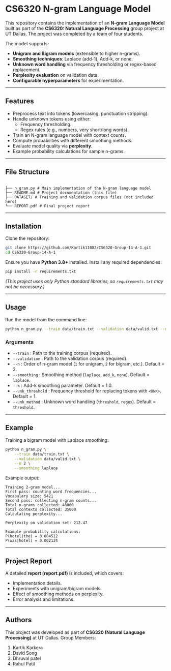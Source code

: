 # CS6320 N-gram Language Model

This repository contains the implementation of an **N-gram Language Model** built as part of the **CS6320: Natural Language Processing** group project at UT Dallas. The project was completed by a team of four students.

The model supports:

- **Unigram and Bigram models** (extensible to higher n-grams).
- **Smoothing techniques**: Laplace (add-1), Add-k, or none.
- **Unknown word handling** via frequency thresholding or regex-based replacement.
- **Perplexity evaluation** on validation data.
- **Configurable hyperparameters** for experimentation.

---

## Features

- Preprocess text into tokens (lowercasing, punctuation stripping).
- Handle unknown tokens using either:
  - Frequency thresholding.
  - Regex rules (e.g., numbers, very short/long words).
- Train an N-gram language model with context counts.
- Compute probabilities with different smoothing methods.
- Evaluate model quality via **perplexity**.
- Example probability calculations for sample n-grams.

---

## File Structure

```

├── n_gram.py # Main implementation of the N-gram language model
├── README.md # Project documentation (this file)
├── DATASET/ # Training and validation corpus files (not included here)
└── REPORT.pdf # Final project report

```

---

## Installation

Clone the repository:

```bash
git clone https://github.com/Kartik11082/CS6320-Group-14-A-1.git
cd CS6320-Group-14-A-1
```

Ensure you have **Python 3.8+** installed. Install any required dependencies:

```bash
pip install -r requirements.txt
```

_(This project uses only Python standard libraries, so `requirements.txt` may not be necessary.)_

---

## Usage

Run the model from the command line:

```bash
python n_gram.py --train data/train.txt --validation data/valid.txt --n 2 --smoothing laplace
```

### Arguments

- `--train` : Path to the training corpus (required).
- `--validation` : Path to the validation corpus (required).
- `--n` : Order of n-gram model (`1` for unigram, `2` for bigram, etc.). Default = 2.
- `--smoothing` : Smoothing method (`laplace`, `add_k`, `none`). Default = `laplace`.
- `--k` : Add-k smoothing parameter. Default = 1.0.
- `--unk_threshold` : Frequency threshold for replacing tokens with `<UNK>`. Default = 1.
- `--unk_method` : Unknown word handling (`threshold`, `regex`). Default = `threshold`.

---

## Example

Training a bigram model with Laplace smoothing:

```bash
python n_gram.py \
    --train data/train.txt \
    --validation data/valid.txt \
    --n 2 \
    --smoothing laplace
```

Example output:

```
Training 2-gram model...
First pass: counting word frequencies...
Vocabulary size: 5421
Second pass: collecting n-gram counts...
Total n-grams collected: 48000
Total contexts collected: 35000
Calculating perplexity...

Perplexity on validation set: 212.47

Example probability calculations:
P(hotel|the) = 0.004512
P(was|hotel) = 0.002134
```

---

## Project Report

A detailed **report (report.pdf)** is included, which covers:

- Implementation details.
- Experiments with unigram/bigram models.
- Effect of smoothing methods on perplexity.
- Error analysis and limitations.

---

## Authors

This project was developed as part of **CS6320 (Natural Language Processing)** at UT Dallas.
Group Members:

1. Kartik Karkera
2. David Song
3. Dhruval patel
4. Rahul Patil
